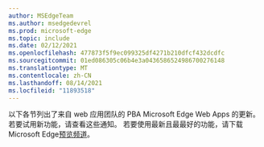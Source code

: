 ```yaml
---
author: MSEdgeTeam
ms.author: msedgedevrel
ms.prod: microsoft-edge
ms.topic: include
ms.date: 02/12/2021
ms.openlocfilehash: 477873f5f9ec099325df4271b210dfcf432dcdfc
ms.sourcegitcommit: 01ed086305c06b4e3a0436586524986700276148
ms.translationtype: MT
ms.contentlocale: zh-CN
ms.lasthandoff: 08/14/2021
ms.locfileid: "11893518"
---
```

以下各节列出了来自 web 应用团队的 PBA Microsoft Edge Web Apps 的更新。  若要试用新功能，请查看这些通知。  若要使用最新且最最好的功能，请下载Microsoft Edge[预览频道][MicrosoftEdgePreviewChannels]。

<!-- links -->  

[MicrosoftEdgePreviewChannels]: https://www.microsoftedgeinsider.com/download "Microsoft Edge 预览频道"  
  
